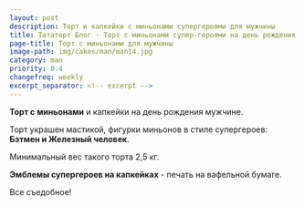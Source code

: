 ```yaml
---
layout: post
description: Торт и капкейки с миньонами супергероями для мужчины
title: Тататорт Блог · Торт с миньонами супер-героями на день рождения мужчине 
page-title: Торт с миньонами для мужчины
image-path: img/cakes/man/man14.jpg
category: man
priority: 0.4
changefreq: weekly
excerpt_separator: <!-- excerpt -->
---
```


**Торт с миньонами** и капкейки на день рождения мужчине. 

<!-- excerpt -->

Торт украшен мастикой, фигурки миньонов в стиле супергероев: **Бэтмен и Железный человек**.

Минимальный вес такого торта 2,5 кг.

**Эмблемы супергероев на капкейках** - печать на вафельной бумаге.

Все съедобное!